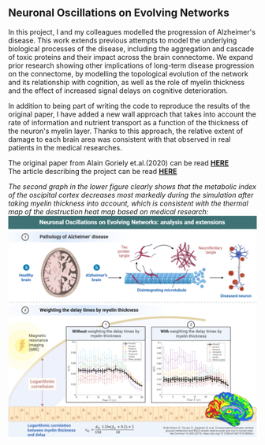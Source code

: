## **Neuronal Oscillations on Evolving Networks**

In this project, I and my colleagues modelled the progression of Alzheimer's disease. This work extends previous attempts to model the underlying biological processes of the disease, including the aggregation and cascade of toxic proteins and their impact across the brain connectome. We expand prior research showing other implications of long-term disease progression on the connectome, by modelling the topological evolution of the network and its relationship with cognition, as well as the role of myelin thickness and the effect of increased signal delays on cognitive deterioration.

In addition to being part of writing the code to reproduce the results of the original paper, I have added a new wall approach that takes into account the rate of information and nutrient transport as a function of the thickness of the neuron's myelin layer. Thanks to this approach, the relative extent of damage to each brain area was consistent with that observed in real patients in the medical researches.

The original paper from Alain Goriely et.al.(2020) can be read **[HERE](https://journals.aps.org/prl/abstract/10.1103/PhysRevLett.125.128102)**
<br>
The article describing the project can be read **[HERE](https://github.com/nyirobalazs/neuronal-oscillations-on-evolving-networks/blob/main/PBM_Report_Paper_Evolving_Networks%20(3).pdf)**



*The second graph in the lower figure clearly shows that the metabolic index of the oscipital cortex decreases most markedly during the simulation after taking myelin thickness into account, which is consistent with the thermal map of the destruction heat map based on medical research:*
![figure](./assets/neural_oscillation_figure_.PNG)

